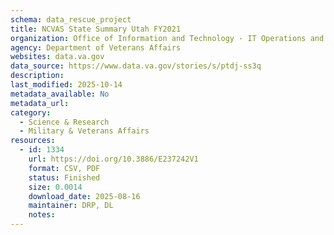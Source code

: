 ```yaml
---
schema: data_rescue_project 
title: NCVAS State Summary Utah FY2021
organization: Office of Information and Technology - IT Operations and Services (ITOPS)
agency: Department of Veterans Affairs
websites: data.va.gov
data_source: https://www.data.va.gov/stories/s/ptdj-ss3q
description: 
last_modified: 2025-10-14
metadata_available: No
metadata_url: 
category:
  - Science & Research 
  - Military & Veterans Affairs 
resources:
  - id: 1334
    url: https://doi.org/10.3886/E237242V1
    format: CSV, PDF
    status: Finished
    size: 0.0014
    download_date: 2025-08-16
    maintainer: DRP, DL
    notes: 
---
```

